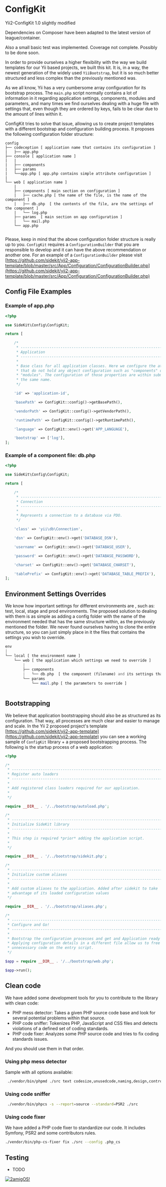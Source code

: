 # ConfigKit 

Yii2-ConfigKit 1.0 slightly modified

Dependencies on Composer have been adapted to the latest version of league/container.

Also a small basic test was implemented. 
Coverage not complete. Possibly to be done soon. 

In order to provide ourselves a higher flexibility with the way we build templates for our Yii based projects, we built this kit. It is, in a way, the newest generation of the widely used `YiiBootstrap`, but it is so much better structured and less complex than the previously mentioned was.

As we all know, Yii has a very cumbersome array configuration for its bootstrap process. The `main.php` script normally 
contains a lot of information in it regarding application settings, components, modules and parameters, and many times 
we find ourselves dealing with a huge file with settings that, even though they are ordered by keys, fails to be 
clear due to the amount of lines within it. 
 
ConfigKit tries to solve that issue, allowing us to create project templates with a different bootstrap and 
configuration building process. It proposes the following configuration folder structure: 

```
config 
├── codeception [ application name that contains its configuration ]
|   ├── app.php
├── console [ application name ]
|   | 
|   ├── components 
|   ├── params 
|   └──app.php [ app.php contains simple attribute configuration ]
|
└── web [ application name ]
    | 
    ├── components [ main section on configuration ]
    |   ├── cache.php [ the name of the file, is the name of the component ]
    |   ├── db.php  [ the contents of the file, are the settings of the component ]
    |   └── log.php
    ├── params  [ main section on app configuration ]
    |   └── mail.php 
    └── app.php
    
```

Please, keep in mind that the above configuration folder structure is really up to you. `ConfigKit` requires a `ConfigurationBuilder` that you are responsible to develop and it can have the above recommendation or another one. For an example of a `ConfigurationBuilder` please visit [https://github.com/sidekit/yii2-app-template/blob/master/src/App/Configuration/ConfigurationBuilder.php](https://github.com/sidekit/yii2-app-template/blob/master/src/App/Configuration/ConfigurationBuilder.php)

## Config File Examples

### Example of app.php

```php
<?php

use SideKit\Config\ConfigKit;

return [

    /*
     * --------------------------------------------------------------------------
     * Application
     * --------------------------------------------------------------------------
     *
     * Base class for all application classes. Here we configure the attributes
     * that do not hold any object configuration such as "components" or
     * "modules". The configuration of those properties are within submodules of
     * the same name.
     */

    'id' => 'application-id',

    'basePath' => ConfigKit::config()->getBasePath(),

    'vendorPath' => ConfigKit::config()->getVendorPath(),

    'runtimePath' => ConfigKit::config()->getRuntimePath(),

    'language' => ConfigKit::env()->get('APP_LANGUAGE'),

    'bootstrap' => ['log'],
];
```

### Example of a component file: db.php

```php
<?php

use SideKit\Config\ConfigKit;

return [

    /*
     * --------------------------------------------------------------------------
     * Connection
     * --------------------------------------------------------------------------
     *
     * Represents a connection to a database via PDO.
     */

    'class' => 'yii\db\Connection',

    'dsn' => ConfigKit::env()->get('DATABASE_DSN'),

    'username' => ConfigKit::env()->get('DATABASE_USER'),

    'password' => ConfigKit::env()->get('DATABASE_PASSWORD'),

    'charset' => ConfigKit::env()->get('DATABASE_CHARSET'),

    'tablePrefix' => ConfigKit::env()->get('DATABASE_TABLE_PREFIX'),
];
```

## Environment Settings Overrides 

We know how important settings for different environments are , such as: test, local, stage and prod environments. The proposed solution to dealing with them is as simple as adding a config folder with the name of the environment needed that has the same structure within, as the previously mentioned the folder. We never found ourselves having to clone the entire structure, so you can just simply place in it the files that contains the settings you wish to override.

```php
env
|
└── local [ the environment name ]
    └── web [ the application which settings we need to override ]
        | 
        ├── components
        |   └── db.php  [ the component (filename) and its settings that we wish to override ]
        └── params
            └── mail.php [ the parameters to override ]
        
```

## Bootstrapping 

We believe that application bootstrapping should also be as structured as its configuration. That way, all 
processes are much clear and easier to manage and scale. In the Yii 2 proposed project's template 
[https://github.com/sidekit/yii2-app-template](https://github.com/sidekit/yii2-app-template) you can see a working 
sample of `ConfigKit` library + a proposed bootstrapping process. The following is the startup process of a web 
application: 

```php
<?php

/*
 * --------------------------------------------------------------------------
 * Register auto loaders
 * --------------------------------------------------------------------------
 *
 * Add registered class loaders required for our application.
 *
 */

require __DIR__ . '/../bootstrap/autoload.php';

/*
 * --------------------------------------------------------------------------
 * Initialize SideKit library
 * --------------------------------------------------------------------------
 *
 * This step is required *prior* adding the application script.
 *
 */

require __DIR__ . '/../bootstrap/sidekit.php';

/*
 * --------------------------------------------------------------------------
 * Initialize custom aliases
 * --------------------------------------------------------------------------
 *
 * Add custom aliases to the application. Added after sidekit to take
 * advantage of its loaded configuration values
 */

require __DIR__ . '/../bootstrap/aliases.php';

/*
 * --------------------------------------------------------------------------
 * Configure and Go!
 * --------------------------------------------------------------------------
 *
 * Bootstrap the configuration processes and get and Application ready to use.
 * Applying configuration details in a different file allow us to free up
 * unnecessary code on the entry script.
 */

$app = require __DIR__ . '/../bootstrap/web.php';

$app->run();
```


## Clean code
 
We have added some development tools for you to contribute to the library with clean code: 

- PHP mess detector: Takes a given PHP source code base and look for several potential problems within that source.
- PHP code sniffer: Tokenizes PHP, JavaScript and CSS files and detects violations of a defined set of coding standards.
- PHP code fixer: Analyzes some PHP source code and tries to fix coding standards issues.

And you should use them in that order. 

### Using php mess detector

Sample with all options available:

```bash 
 ./vendor/bin/phpmd ./src text codesize,unusedcode,naming,design,controversial,cleancode
```

### Using code sniffer
 
```bash 
 ./vendor/bin/phpcs -s --report=source --standard=PSR2 ./src
```

### Using code fixer

We have added a PHP code fixer to standardize our code. It includes Symfony, PSR2 and some contributors rules. 

```bash 
./vendor/bin/php-cs-fixer fix ./src --config .php_cs
```

## Testing

- TODO

[![2amigOS!](https://s.gravatar.com/avatar/55363394d72945ff7ed312556ec041e0?s=80)](http://www.2amigos.us) 
